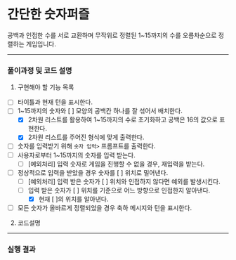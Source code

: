 # 간단한 숫자퍼즐
공백과 인접한 수를 서로 교환하며 무작위로 정렬된 1~15까지의 수를 오름차순으로 정렬하는 게임입니다.
***

### 풀이과정 및 코드 설명
1. 구현해야 할 기능 목록
  - [ ] 타이틀과 현재 턴을 표시한다.
  - [ ] 1~15까지의 숫자와 [ ] 모양의 공백칸 하나를 잘 섞어서 배치한다.
    - [x] 2차원 리스트를 활용하여 1~15까지의 수로 초기화하고 공백은 16의 값으로 표현한다.
    - [x] 2차원 리스트를 주어진 형식에 맞게 출력한다.
  - [ ] 숫자를 입력받기 위해 `숫자 입력>` 프롬프트를 출력한다.
  - [ ] 사용자로부터 1~15까지의 숫자를 입력 받는다.
    - [ ] [예외처리] 입력 숫자로 게임을 진행할 수 없을 경우, 재입력을 받는다.
  - [ ] 정상적으로 입력을 받았을 경우 숫자를 [ ] 위치로 밀어낸다.
    - [ ] [예외처리] 입력 받은 숫자가 [ ] 위치와 인접하지 않다면 예외를 발생시킨다.
    - [ ] 입력 받은 숫자가 [ ] 위치를 기준으로 어느 방향으로 인접한지 알아낸다.
      - [x] 현재 [ ]의 위치를 알아낸다.
  - [ ] 모든 숫자가 올바르게 정렬되었을 경우 축하 메시지와 턴을 표시한다.
2. 코드설명
***
### 실행 결과
```
```